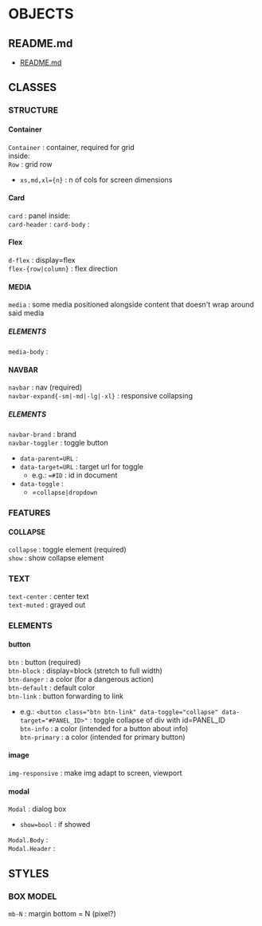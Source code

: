 # OBJECTS  
  

## README.md  
*	[README.md](./README.md)  

## CLASSES  

### STRUCTURE
#### Container
`Container` : container, required for grid  
inside:  
`Row` : grid row  
*	`xs,md,xl={n}` : n of cols for screen dimensions  


#### Card
`card` : panel
inside:  
`card-header` : 
`card-body` : 

#### Flex
`d-flex` : display=flex  
`flex-{row|column}` : flex direction  


#### MEDIA
`media` : some media positioned alongside content that doesn't wrap around said media  
##### ELEMENTS
`media-body` : 

#### NAVBAR
`navbar` : nav (required)  
`navbar-expand{-sm|-md|-lg|-xl}` : responsive collapsing  
##### ELEMENTS
`navbar-brand` : brand  
`navbar-toggler` : toggle button  
*	`data-parent=URL` :   
*	`data-target=URL` : target url for toggle  
	*	e.g.: `=#ID` : id in document  
*	`data-toggle` : 
	*	=`collapse|dropdown`  

### FEATURES  
#### COLLAPSE  
`collapse` : toggle element (required)  
`show` : show collapse element  

### TEXT  
`text-center` : center text  
`text-muted` : grayed out  

### ELEMENTS
#### button
`btn` : button (required)  
`btn-block` : display=block (stretch to full width)  
`btn-danger` : a color (for a dangerous action)  
`btn-default` : default color  
`btn-link` : button forwarding to link  
*	e.g.: `<button class="btn btn-link" data-toggle="collapse" data-target="#PANEL_ID>"` : toggle collapse of div with id=PANEL_ID  
`btn-info` : a color (intended for a button about info)  
`btn-primary` : a color (intended for primary button)  

#### image
`img-responsive` : make img adapt to screen, viewport  

#### modal
`Modal` : dialog box  
*	`show=bool` : if showed  

`Modal.Body` :  
`Modal.Header` :  


## STYLES
### BOX MODEL
`mb-N` : margin bottom = N (pixel?)  
